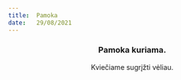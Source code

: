 ```yaml
---
title:  Pamoka
date:   29/08/2021
---
```


### <center>Pamoka kuriama.</center>
<center>Kviečiame sugrįžti vėliau.</center>